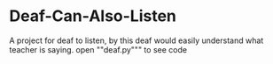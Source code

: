 # Deaf-Can-Also-Listen
A project for deaf to listen, by this deaf would easily understand what teacher is saying. open ""deaf.py""" to see code
